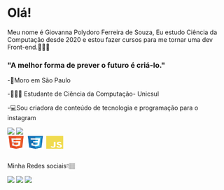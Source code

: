 # Olá!
Meu nome é Giovanna Polydoro Ferreira de Souza, Eu estudo Ciência da Computação desde 2020 e estou fazer cursos para me tornar uma dev Front-end.👩🏻‍💻

### "A melhor forma de prever o futuro é criá-lo."
-📍Moro em São Paulo

-👩🏻‍💻 Estudante de Ciência da Computação- Unicsul

-💻Sou criadora de conteúdo de tecnologia e programação para o instagram

<div>
<img align = "180cm" src = "https://github-readme-stats.vercel.app/api?username=giovannapfds&show_icons=true&theme=dracula&include_all_commits=true&count_private=true" />
<img align = "180cm" src = "https://github-readme-stats.vercel.app/api/top-langs/?username=giovannapfds&layout=compact&langs_count=16&theme=dracula" />
<br> 
<img  align="center"  height="30"  width="40"  src="https://raw.githubusercontent.com/devicons/devicon/master/icons/html5/html5-original.svg">
<img  align="center"  height="30"  width="40"  src="https://raw.githubusercontent.com/devicons/devicon/master/icons/css3/css3-original.svg">                                       <img  align="center" height="30"  width="40"  src="https://raw.githubusercontent.com/devicons/devicon/master/icons/javascript/javascript-plain.svg">                         
</div>

##

Minha Redes sociais👇🏽 
<div> <a  href="https://www.instagram.com/study_cdc/"  target="_blank"><img  src="https://img.shields.io/badge/-Instagram-%23E4405F?style=for-the-badge&logo=instagram&logoColor=white"  target="_blank"></a>
<a  href = "mailto: giovannapfds@gmail.com"><img  src="https://img.shields.io/badge/-Gmail-%23333?style=for-the-badge&logo=gmail&logoColor=white"  target="_blank"></a>
<a  href="https://www.linkedin.com/in/giovanna-polydoro-ferreira-de-souza-559847203/"  target="_blank"><img  src="https://img.shields.io/badge/-LinkedIn-%230077B5?style=for-the-badge&logo=linkedin&logoColor=white"  target="_blank"></a>

</div>

